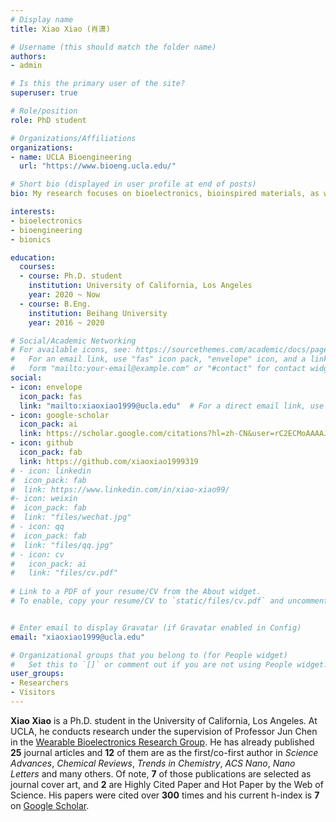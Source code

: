 ```yaml
---
# Display name
title: Xiao Xiao (肖潇)

# Username (this should match the folder name)
authors:
- admin

# Is this the primary user of the site?
superuser: true

# Role/position
role: PhD student

# Organizations/Affiliations
organizations:
- name: UCLA Bioengineering
  url: "https://www.bioeng.ucla.edu/"

# Short bio (displayed in user profile at end of posts)
bio: My research focuses on bioelectronics, bioinspired materials, as well as nanotechnology for energy and healthcare applications.

interests:
- bioelectronics
- bioengineering
- bionics

education:
  courses:
  - course: Ph.D. student
    institution: University of California, Los Angeles
    year: 2020 ~ Now
  - course: B.Eng.
    institution: Beihang University
    year: 2016 ~ 2020

# Social/Academic Networking
# For available icons, see: https://sourcethemes.com/academic/docs/page-builder/#icons
#   For an email link, use "fas" icon pack, "envelope" icon, and a link in the
#   form "mailto:your-email@example.com" or "#contact" for contact widget.
social:
- icon: envelope
  icon_pack: fas
  link: "mailto:xiaoxiao1999@ucla.edu"  # For a direct email link, use "mailto:test@example.org".
- icon: google-scholar
  icon_pack: ai
  link: https://scholar.google.com/citations?hl=zh-CN&user=rC2ECMoAAAAJ
- icon: github
  icon_pack: fab
  link: https://github.com/xiaoxiao1999319
# - icon: linkedin
#  icon_pack: fab
#  link: https://www.linkedin.com/in/xiao-xiao99/
#- icon: weixin
#  icon_pack: fab
#  link: "files/wechat.jpg"
# - icon: qq
#  icon_pack: fab
#  link: "files/qq.jpg"
# - icon: cv
#   icon_pack: ai
#   link: "files/cv.pdf"
  
# Link to a PDF of your resume/CV from the About widget.
# To enable, copy your resume/CV to `static/files/cv.pdf` and uncomment the lines below.


# Enter email to display Gravatar (if Gravatar enabled in Config)
email: "xiaoxiao1999@ucla.edu"

# Organizational groups that you belong to (for People widget)
#   Set this to `[]` or comment out if you are not using People widget.
user_groups:
- Researchers
- Visitors
---
```


**Xiao Xiao** is a Ph.D. student in the University of California, Los Angeles. At UCLA, he conducts research under the supervision of Professor Jun Chen in the [Wearable Bioelectronics Research Group](https://www.junchenlab.com). He has already published **25** journal articles and **12** of them are as the first/co-first author in *Science Advances*, *Chemical Reviews*, *Trends in Chemistry*, *ACS Nano*, *Nano Letters* and many others. Of note, **7** of those publications are selected as journal cover art, and **2** are Highly Cited Paper and Hot Paper by the Web of Science. His papers were cited over **300** times and his current h-index is **7** on [Google Scholar](https://scholar.google.com/citations?user=rC2ECMoAAAAJ).
